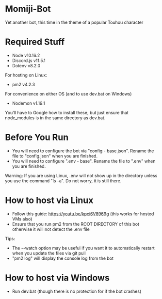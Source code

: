 # Momiji-Bot
Yet another bot, this time in the theme of a popular Touhou character

# Required Stuff
- Node v10.16.2
- Discord.js v11.5.1
- Dotenv v8.2.0

For hosting on Linux:
- pm2 v4.2.3

For convenience on either OS (and to use dev.bat on Windows)
- Nodemon v1.19.1

You'll have to Google how to install these, but just ensure that node_modules is in the same directory as dev.bat.

# Before You Run
- You will need to configure the bot via "config - base.json". Rename the file to "config.json" when you are finished.
- You will need to configure ".env - base". Rename the file to ".env" when you are finished.

Warning:
If you are using Linux, .env will not show up in the directory unless you use the command "ls -a". Do not worry, it is still there.

# How to host via Linux
- Follow this guide: https://youtu.be/kpci6V8969g (this works for hosted VMs also)
- Ensure that you run pm2 from the ROOT DIRECTORY of this bot otherwise it will not detect the .env file

Tips:
- The --watch option may be useful if you want it to automatically restart when you update the files via git pull
- "pm2 log" will display the console log from the bot

# How to host via Windows
- Run dev.bat (though there is no protection for if the bot crashes)